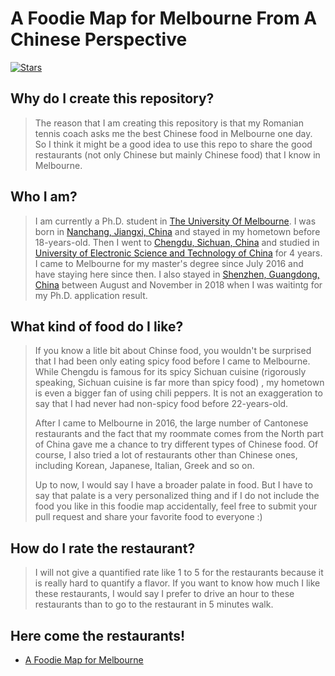 # A Foodie Map for Melbourne From A Chinese Perspective

[![Stars](https://img.shields.io/github/stars/wanliAlex/A-Foodie-Map-for-Melbourne)](https://star-history.com/#wanliAlex/A-Foodie-Map-for-Melbourne&Date)

## Why do I create this repository?


> The reason that I am creating this repository is that my Romanian tennis coach asks me the best Chinese food in Melbourne one day. So I think it might be a good idea to use this repo to share the good restaurants (not only Chinese but mainly Chinese food) that I know in Melbourne.


## Who I am?
> I am currently a Ph.D. student in [The University Of Melbourne](https://www.unimelb.edu.au/). I was born in [Nanchang, Jiangxi, China](https://en.wikipedia.org/wiki/Nanchang) and stayed in my hometown before 18-years-old. Then I went to [Chengdu, Sichuan, China](https://en.wikipedia.org/wiki/Chengdu) and studied in [University of Electronic Science and Technology of China](https://en.uestc.edu.cn) for 4 years. I came to Melbourne for my master's degree since July 2016 and have staying here since then. I also stayed in [Shenzhen, Guangdong, China](https://en.wikipedia.org/wiki/Shenzhen) between August and November in 2018 when I was waitintg for my Ph.D. application result.

## What kind of food do I like?
> If you know a litle bit about Chinse food, you wouldn't be surprised that I had been only eating spicy food before I came to Melbourne. While Chengdu is famous for its spicy Sichuan cuisine (rigorously speaking, Sichuan cuisine is far more than spicy food) , my hometown is even a bigger fan of using chili peppers. It is not an exaggeration to say that I had never had non-spicy food before 22-years-old. 
> 
> After I came to Melbourne in 2016, the large number of Cantonese restaurants and the fact that my roommate comes from the North part of China gave me a chance to try different types of Chinese food. Of course, I also tried a lot of restaurants other than Chinese ones, including Korean, Japanese, Italian, Greek and so on.
> 
> Up to now, I would say I have a broader palate in food. But I have to say that palate is a very personalized thing and if I do not include the food you like in this foodie map accidentally, feel free to submit your pull request and share your favorite food to everyone :)

## How do I rate the restaurant?
> I will not give a quantified rate like 1 to 5 for the restaurants because it is really hard to quantify a flavor. If you want to know how much I like these restaurants, I would say I prefer to drive an hour to these restaurants than to go to the restaurant in 5 minutes walk.

## Here come the restaurants!
- [A Foodie Map for Melbourne](https://github.com/wanliAlex/A-Foodie-Map-for-Melbourne/blob/main/Foodie%20Map.md)
